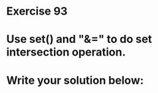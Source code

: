 # Exercise 93
# Use set() and "&=" to do set intersection operation.



# Write your solution below:
